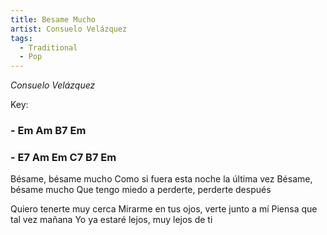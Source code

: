 ```yaml
---
title: Besame Mucho
artist: Consuelo Velázquez
tags: 
  - Traditional
  - Pop
---
```


*Consuelo Velázquez*

Key: 
### - Em Am B7 Em
### - E7 Am Em C7 B7 Em

<p class="lyrics">
Bésame, bésame mucho Como si fuera esta noche la última vez
Bésame, bésame mucho Que tengo miedo a perderte, perderte después  

Quiero tenerte muy cerca Mirarme en tus ojos, verte junto a mí
Piensa que tal vez mañana Yo ya estaré lejos, muy lejos de ti

</p>